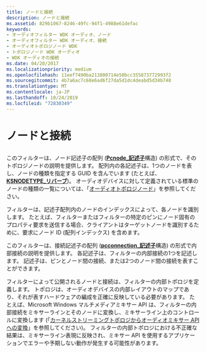 ```yaml
---
title: ノードと接続
description: ノードと接続
ms.assetid: 829b1067-8246-49fc-94f1-4988e61defac
keywords:
- オーディオフィルター WDK オーディオ、ノード
- オーディオフィルター WDK オーディオ、接続
- オーディオトポロジノード WDK
- トポロジノード WDK オーディオ
- WDK オーディオの接続
ms.date: 04/20/2017
ms.localizationpriority: medium
ms.openlocfilehash: 11eef7490ba213800714e50bcc355873772993f2
ms.sourcegitcommit: 4b7a6ac7c68e6ad6f27da5d1dc4deabd5d34b748
ms.translationtype: MT
ms.contentlocale: ja-JP
ms.lasthandoff: 10/24/2019
ms.locfileid: "72830349"
---
```

# <a name="nodes-and-connections"></a>ノードと接続


## <span id="nodes_and_connections"></span><span id="NODES_AND_CONNECTIONS"></span>


このフィルターは、ノード記述子の配列 ([**Pcnode\_記述子**](https://docs.microsoft.com/windows-hardware/drivers/ddi/portcls/ns-portcls-pcnode_descriptor)構造) の形式で、そのトポロジノードの説明を提供します。 配列内の各記述子は、1つのノードを表し、ノードの種類を指定する GUID を含んでいます (たとえば、 [**KSNODETYPE\_リバーブ**](https://docs.microsoft.com/windows-hardware/drivers/audio/ksnodetype-reverb))。 オーディオデバイスに対して定義されている標準のノードの種類の一覧については、「[オーディオトポロジノード](https://docs.microsoft.com/windows-hardware/drivers/audio/audio-topology-nodes)」を参照してください。

フィルターは、記述子配列内のノードのインデックスによって、各ノードを識別します。 たとえば、フィルターまたはフィルターの特定のピンにノード固有のプロパティ要求を送信する場合、クライアントはターゲットノードを識別するために、要求にノード ID (配列インデックス) を含めます。

このフィルターは、接続記述子の配列 ([**pcconnection\_記述子**](https://docs.microsoft.com/previous-versions/windows/hardware/drivers/ff537688(v=vs.85))構造) の形式で内部接続の説明を提供します。 各記述子は、フィルターの内部接続の1つを記述します。 記述子は、ピンとノード間の接続、または2つのノード間の接続を表すことができます。

フィルターによって公開されるノードと接続は、フィルターの内部トポロジを定義します。 トポロジは、オーディオデバイスの内部レイアウトのマップであり、それが表すハードウェアの編成を正確に反映している必要があります。 たとえば、Microsoft Windows マルチメディアミキサー API は、フィルターの内部接続をミキサーラインとそのノードに変換し、ミキサーライン上のコントロールに変換します (「[カーネルストリーミングトポロジからオーディオミキサー API への変換](kernel-streaming-topology-to-audio-mixer-api-translation.md)」を参照してください)。 フィルターの内部トポロジにおける不正確な結果は、ミキサーライン表現に反映され、ミキサー API を使用するアプリケーションでエラーや予期しない動作が発生する可能性があります。

 

 




